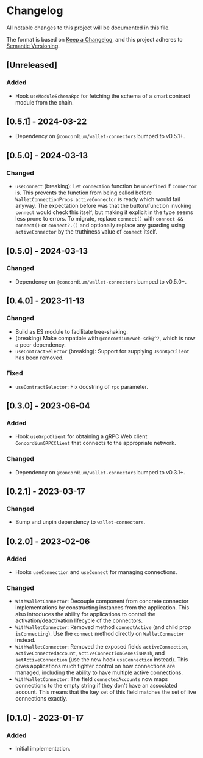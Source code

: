 # Changelog

All notable changes to this project will be documented in this file.

The format is based on [Keep a Changelog](https://keepachangelog.com/en/1.0.0/),
and this project adheres to [Semantic Versioning](https://semver.org/spec/v2.0.0.html).

## [Unreleased]

### Added

-   Hook `useModuleSchemaRpc` for fetching the schema of a smart contract module from the chain.

## [0.5.1] - 2024-03-22

-   Dependency on `@concordium/wallet-connectors` bumped to v0.5.1+.

## [0.5.0] - 2024-03-13

### Changed

-   `useConnect` (breaking): Let `connection` function be `undefined` if `connector` is.
    This prevents the function from being called before `WalletConnectionProps.activeConnector` is ready which would fail anyway.
    The expectation before was that the button/function invoking `connect` would check this itself,
    but making it explicit in the type seems less prone to errors.
    To migrate, replace `connect()` with `connect && connect()` or `connect?.()`
    and optionally replace any guarding using `activeConnector` by the truthiness value of `connect` itself.

## [0.5.0] - 2024-03-13

### Changed

-   Dependency on `@concordium/wallet-connectors` bumped to v0.5.0+.

## [0.4.0] - 2023-11-13

### Changed

-   Build as ES module to facilitate tree-shaking.
-   (breaking) Make compatible with `@concordium/web-sdk@^7`, which is now a peer dependency.
-   `useContractSelector` (breaking): Support for supplying `JsonRpcClient` has been removed.

### Fixed

-   `useContractSelector`: Fix docstring of `rpc` parameter.

## [0.3.0] - 2023-06-04

### Added

-   Hook `useGrpcClient` for obtaining a gRPC Web client `ConcordiumGRPCClient` that connects to the appropriate network.

### Changed

-   Dependency on `@concordium/wallet-connectors` bumped to v0.3.1+.

## [0.2.1] - 2023-03-17

### Changed

-   Bump and unpin dependency to `wallet-connectors`.

## [0.2.0] - 2023-02-06

### Added

-   Hooks `useConnection` and `useConnect` for managing connections.

### Changed

-   `WithWalletConnector`: Decouple component from concrete connector implementations by constructing instances from the application.
    This also introduces the ability for applications to control the activation/deactivation lifecycle of the connectors.
-   `WithWalletConnector`: Removed method `connectActive` (and child prop `isConnecting`).
    Use the `connect` method directly on `WalletConnector` instead.
-   `WithWalletConnector`: Removed the exposed fields `activeConnection`, `activeConnectedAccount`, `activeConnectionGenesisHash`,
    and `setActiveConnection` (use the new hook `useConnection` instead).
    This gives applications much tighter control on how connections are managed, including the ability to have multiple active connections.
-   `WithWalletConnector`: The field `connectedAccounts` now maps connections to the empty string if they don't have an associated account.
    This means that the key set of this field matches the set of live connections exactly.

## [0.1.0] - 2023-01-17

### Added

-   Initial implementation.
